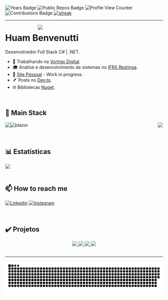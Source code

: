 
![Years Badge](https://badges.strrl.dev/years/hbenvenutti)
![Public Repos Badge](https://badges.strrl.dev/repos/hbenvenutti)
![Profile View Counter](https://komarev.com/ghpvc/?username=hbenvenutti)
![Contributions Badge](https://badges.strrl.dev/contributions/all/hbenvenutti)
[![streak](https://codeium.com/badges/v2/user/hbenvenutti/streak)](https://codeium.com/profile/hbenvenutti)

<hr>

<img src="https://imgur.com/MsHblVo.png" min-width="400px" max-width="400px" width="400px" align="right">

# <strong>Huam Benvenutti</strong>

Desenvolvedor Full Stack C# | .NET.

- 💼 Trabalhando na [Vortigo Digital](https://vortigo.digital/).
- 🎓 Análise e desenvolvimento de sistemas no [IFRS Restinga](https://ifrs.edu.br/restinga/).
- 📂 [Site Pessoal](https://hbenvenutti.netlify.app/) - Work in progress.
- :feather: Posts no [Dev.to](https://dev.to/hbenvenutti).
- 🌐 Bibliotecas [Nuget](https://www.nuget.org/profiles/hbenvenutti).

</br>

## 🚀 Main Stack

<p align="left" title="Main">
   <a href="https://skillicons.dev">
	<img align=left src="https://skillicons.dev/icons?i=cs,dotnet,postgres,linux" />
	<img 	align=left
		height="45"
	   	src="https://devblogs.microsoft.com/aspnet/wp-content/uploads/sites/16/2019/04/BrandBlazor_nohalo_1000x.png"
	   	alt="blazor"
		title="Blazor"
	/>
     </a>
</p>

<p align="right" title="Secundárias">
   <a href="https://skillicons.dev">
	<img src="https://skillicons.dev/icons?i=ts,css,html,sass,deno,nodejs,java" />

  </a>
</p>

</br>

## 📊 Estatísticas

<div align="left">	
<!-- 	<img align="left" width="35%" src="https://github-readme-stats.vercel.app/api?username=hbenvenutti&show_icons=true&theme=dracula&count_private=true"> -->
	<img width="35%" src="https://github-readme-stats.vercel.app/api/top-langs/?username=hbenvenutti&layout=compact&theme=dracula&langs_count=10">
</div>

<br/>

## 📫 How to reach me

[![Linkedin](https://img.shields.io/badge/-Linkedin-0e76a8?style=flat-square&logo=Linkedin&logoColor=white&link=/)](https://www.linkedin.com/in/huam-benvenutti)
[![Instagram](https://img.shields.io/badge/-Instagram-DF0174?style=flat-square&labelColor=DF0174&logo=instagram&logoColor=white)](https://www.instagram.com/hbenvenutti.dev/)

<br/>

## ✔️ Projetos

<div align="center">
	<a href="https://github.com/hbenvenutti/Demen.Net">
    	<img src="https://github-readme-stats.vercel.app/api/pin/?username=hbenvenutti&repo=Demen.Net&theme=dracula">
   	</a>
	<a href="https://github.com/hbenvenutti/BrazilianTypes">
    	<img src="https://github-readme-stats.vercel.app/api/pin/?username=hbenvenutti&repo=BrazilianTypes&theme=dracula">
   	</a>
	<a href="https://github.com/hbenvenutti/Pokemon">
    	<img src="https://github-readme-stats.vercel.app/api/pin/?username=hbenvenutti&repo=Pokemon&theme=dracula">
   	</a>
	<a href="https://github.com/hbenvenutti/pokedex">
    	<img src="https://github-readme-stats.vercel.app/api/pin/?username=hbenvenutti&repo=pokedex&theme=dracula">
   	</a>
</div>

<br/>
<hr>


![Snake animation](https://github.com/hbenvenutti/hbenvenutti/blob/output/github-contribution-grid-snake.svg)
